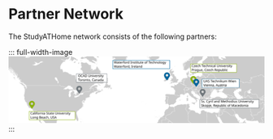 # Partner Network

The StudyATHome network consists of the following partners:

::: full-width-image
![Project Partners](./partners.svg "StudyATHome Internationally - Partners")
:::


